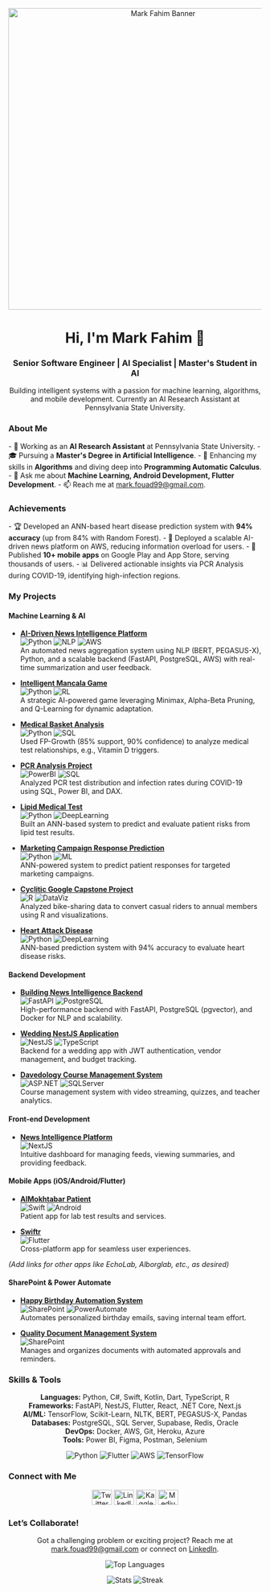 <p align="center">
  <img src="https://your-hosted-image-url.com/banner.png" alt="Mark Fahim Banner" width="600"/>
</p>

<h1 align="center">Hi, I'm Mark Fahim 👋</h1>
<h3 align="center">Senior Software Engineer | AI Specialist | Master's Student in AI</h3>
<p align="center">Building intelligent systems with a passion for machine learning, algorithms, and mobile development. Currently an AI Research Assistant at Pennsylvania State University.</p>

<h3>About Me</h3>
- 🔭 Working as an <b>AI Research Assistant</b> at Pennsylvania State University.
- 🎓 Pursuing a <b>Master's Degree in Artificial Intelligence</b>.
- 🌱 Enhancing my skills in <b>Algorithms</b> and diving deep into <b>Programming Automatic Calculus</b>.
- 💬 Ask me about <b>Machine Learning, Android Development, Flutter Development</b>.
- 📫 Reach me at <a href="mailto:mark.fouad99@gmail.com">mark.fouad99@gmail.com</a>.

<h3>Achievements</h3>
- 🏆 Developed an ANN-based heart disease prediction system with <b>94% accuracy</b> (up from 84% with Random Forest).
- 🚀 Deployed a scalable AI-driven news platform on AWS, reducing information overload for users.
- 📱 Published <b>10+ mobile apps</b> on Google Play and App Store, serving thousands of users.
- 📊 Delivered actionable insights via PCR Analysis during COVID-19, identifying high-infection regions.

<h3>My Projects</h3>

#### Machine Learning & AI
- **[AI-Driven News Intelligence Platform](https://market-pipeline-news.vercel.app/)**  
  ![Python](https://img.shields.io/badge/-Python-3776AB?logo=python&logoColor=white) ![NLP](https://img.shields.io/badge/-NLP-FFCA28) ![AWS](https://img.shields.io/badge/-AWS-232F3E?logo=amazon-aws&logoColor=white)  
  An automated news aggregation system using NLP (BERT, PEGASUS-X), Python, and a scalable backend (FastAPI, PostgreSQL, AWS) with real-time summarization and user feedback.

- **[Intelligent Mancala Game](#)**  
  ![Python](https://img.shields.io/badge/-Python-3776AB?logo=python&logoColor=white) ![RL](https://img.shields.io/badge/-Reinforcement%20Learning-00C4B4)  
  A strategic AI-powered game leveraging Minimax, Alpha-Beta Pruning, and Q-Learning for dynamic adaptation.

- **[Medical Basket Analysis](#)**  
  ![Python](https://img.shields.io/badge/-Python-3776AB?logo=python&logoColor=white) ![SQL](https://img.shields.io/badge/-SQL-4479A1?logo=postgresql&logoColor=white)  
  Used FP-Growth (85% support, 90% confidence) to analyze medical test relationships, e.g., Vitamin D triggers.

- **[PCR Analysis Project](#)**  
  ![PowerBI](https://img.shields.io/badge/-Power%20BI-F2C811?logo=power-bi&logoColor=white) ![SQL](https://img.shields.io/badge/-SQL-4479A1?logo=postgresql&logoColor=white)  
  Analyzed PCR test distribution and infection rates during COVID-19 using SQL, Power BI, and DAX.

- **[Lipid Medical Test](#)**  
  ![Python](https://img.shields.io/badge/-Python-3776AB?logo=python&logoColor=white) ![DeepLearning](https://img.shields.io/badge/-Deep%20Learning-FF6F61)  
  Built an ANN-based system to predict and evaluate patient risks from lipid test results.

- **[Marketing Campaign Response Prediction](#)**  
  ![Python](https://img.shields.io/badge/-Python-3776AB?logo=python&logoColor=white) ![ML](https://img.shields.io/badge/-Machine%20Learning-00C4B4)  
  ANN-powered system to predict patient responses for targeted marketing campaigns.

- **[Cyclitic Google Capstone Project](https://www.kaggle.com/theoryers/cyclistic-dataset-google-capstone)**  
  ![R](https://img.shields.io/badge/-R-276DC3?logo=r&logoColor=white) ![DataViz](https://img.shields.io/badge/-Data%20Viz-FFCA28)  
  Analyzed bike-sharing data to convert casual riders to annual members using R and visualizations.

- **[Heart Attack Disease](https://www.kaggle.com/code/theoryers/heart-diseases-prediction-system)**  
  ![Python](https://img.shields.io/badge/-Python-3776AB?logo=python&logoColor=white) ![DeepLearning](https://img.shields.io/badge/-Deep%20Learning-FF6F61)  
  ANN-based prediction system with 94% accuracy to evaluate heart disease risks.

#### Backend Development
- **[Building News Intelligence Backend](#)**  
  ![FastAPI](https://img.shields.io/badge/-FastAPI-009688?logo=fastapi&logoColor=white) ![PostgreSQL](https://img.shields.io/badge/-PostgreSQL-336791?logo=postgresql&logoColor=white)  
  High-performance backend with FastAPI, PostgreSQL (pgvector), and Docker for NLP and scalability.

- **[Wedding NestJS Application](#)**  
  ![NestJS](https://img.shields.io/badge/-NestJS-E0234E?logo=nestjs&logoColor=white) ![TypeScript](https://img.shields.io/badge/-TypeScript-3178C6?logo=typescript&logoColor=white)  
  Backend for a wedding app with JWT authentication, vendor management, and budget tracking.

- **[Davedology Course Management System](#)**  
  ![ASP.NET](https://img.shields.io/badge/-ASP.NET-512BD4?logo=.net&logoColor=white) ![SQLServer](https://img.shields.io/badge/-SQL%20Server-CC2927?logo=microsoft-sql-server&logoColor=white)  
  Course management system with video streaming, quizzes, and teacher analytics.

#### Front-end Development
- **[News Intelligence Platform](https://market-pipeline-news.vercel.app/)**  
  ![NextJS](https://img.shields.io/badge/-Next.js-000000?logo=next.js&logoColor=white)  
  Intuitive dashboard for managing feeds, viewing summaries, and providing feedback.

#### Mobile Apps (iOS/Android/Flutter)
- **[AlMokhtabar Patient](https://apps.apple.com/eg/app/almokhtabar-%D8%A7%D9%84%D9%85%D8%AE%D8%AA%D8%A8%D8%B1/id1079320486)**  
  ![Swift](https://img.shields.io/badge/-Swift-F05138?logo=swift&logoColor=white) ![Android](https://img.shields.io/badge/-Android-3DDC84?logo=android&logoColor=white)  
  Patient app for lab test results and services.

- **[Swiftr](https://play.google.com/store/apps/details?id=se.android.swiftr.swiftr)**  
  ![Flutter](https://img.shields.io/badge/-Flutter-02569B?logo=flutter&logoColor=white)  
  Cross-platform app for seamless user experiences.

*(Add links for other apps like EchoLab, Alborglab, etc., as desired)*

#### SharePoint & Power Automate
- **[Happy Birthday Automation System](#)**  
  ![SharePoint](https://img.shields.io/badge/-SharePoint-0078D4?logo=microsoft-sharepoint&logoColor=white) ![PowerAutomate](https://img.shields.io/badge/-Power%20Automate-0066FF)  
  Automates personalized birthday emails, saving internal team effort.

- **[Quality Document Management System](#)**  
  ![SharePoint](https://img.shields.io/badge/-SharePoint-0078D4?logo=microsoft-sharepoint&logoColor=white)  
  Manages and organizes documents with automated approvals and reminders.

<h3>Skills & Tools</h3>
<p align="center">
  <b>Languages:</b> Python, C#, Swift, Kotlin, Dart, TypeScript, R<br/>
  <b>Frameworks:</b> FastAPI, NestJS, Flutter, React, .NET Core, Next.js<br/>
  <b>AI/ML:</b> TensorFlow, Scikit-Learn, NLTK, BERT, PEGASUS-X, Pandas<br/>
  <b>Databases:</b> PostgreSQL, SQL Server, Supabase, Redis, Oracle<br/>
  <b>DevOps:</b> Docker, AWS, Git, Heroku, Azure<br/>
  <b>Tools:</b> Power BI, Figma, Postman, Selenium<br/>
</p>
<p align="center">
  <img src="https://img.shields.io/badge/-Python-3776AB?logo=python&logoColor=white" alt="Python"/>
  <img src="https://img.shields.io/badge/-Flutter-02569B?logo=flutter&logoColor=white" alt="Flutter"/>
  <img src="https://img.shields.io/badge/-AWS-232F3E?logo=amazon-aws&logoColor=white" alt="AWS"/>
  <img src="https://img.shields.io/badge/-TensorFlow-FF6F61?logo=tensorflow&logoColor=white" alt="TensorFlow"/>
</p>

<h3>Connect with Me</h3>
<p align="center">
  <a href="https://twitter.com/markfouad12"><img src="https://raw.githubusercontent.com/rahuldkjain/github-profile-readme-generator/master/src/images/icons/Social/twitter.svg" alt="Twitter" height="30" width="40"/></a>
  <a href="https://linkedin.com/in/mark-george-48410a153/"><img src="https://raw.githubusercontent.com/rahuldkjain/github-profile-readme-generator/master/src/images/icons/Social/linked-in-alt.svg" alt="LinkedIn" height="30" width="40"/></a>
  <a href="https://kaggle.com/theoryers"><img src="https://raw.githubusercontent.com/rahuldkjain/github-profile-readme-generator/master/src/images/icons/Social/kaggle.svg" alt="Kaggle" height="30" width="40"/></a>
  <a href="https://medium.com/@mark.fouad99"><img src="https://raw.githubusercontent.com/rahuldkjain/github-profile-readme-generator/master/src/images/icons/Social/medium.svg" alt="Medium" height="30" width="40"/></a>
</p>

<h3>Let’s Collaborate!</h3>
<p align="center">
  Got a challenging problem or exciting project? Reach me at <a href="mailto:mark.fouad99@gmail.com">mark.fouad99@gmail.com</a> or connect on <a href="https://linkedin.com/in/mark-george-48410a153/">LinkedIn</a>.
</p>

<p align="center">
  <img src="https://github-readme-stats.vercel.app/api/top-langs?username=markgeorge10&show_icons=true&theme=dracula&layout=compact" alt="Top Languages"/>
</p>
<p align="center">
  <img src="https://github-readme-stats.vercel.app/api?username=markgeorge10&show_icons=true&theme=dracula" alt="Stats"/>
  <img src="https://github-readme-streak-stats.herokuapp.com/?user=markgeorge10&theme=dracula" alt="Streak"/>
</p>
